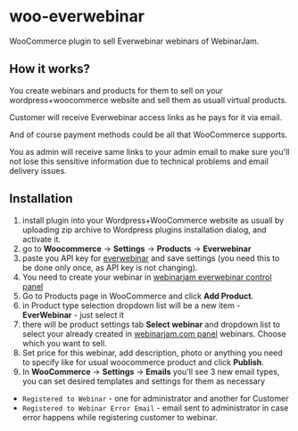 # woo-everwebinar
WooCommerce plugin to sell Everwebinar webinars of WebinarJam.

## How it works?
 You create webinars and products for them to sell on your wordpress+woocommerce website and sell them as usuall virtual products.
 
 Customer will receive Everwebinar access links as he pays for it via email. 
 
 And of course payment methods could be all that WooCommerce supports.
 
 You as admin will receive same links to your admin email to make sure you'll not lose this sensitive information due to technical problems and email delivery issues.


## Installation
1. install plugin into your Wordpress+WooCommerce website as usuall by uploading zip archive to Wordpress plugins installation dialog, and activate it.
2. go to **Woocommerce** ->  **Settings** -> **Products** -> **Everwebinar**
3. paste you API key for [everwebinar](https://app.webinarjam.com/login) and save settings (you need this to be done only once, as API key is not changing).
4. You need to create your webinar in [webinarjam everwebinar control panel](https://app.webinarjam.com/login)
5. Go to Products page in WooCommerce and click **Add Product**.
6. in Product type selection dropdown list will be a new item - **EverWebinar** - just select it
7. there will be product settings tab **Select webinar** and dropdown list to select your already created in [webinarjam.com panel](https://app.webinarjam.com/members/login) webinars. Choose which you want to sell.
8. Set price for this webinar, add description, photo or anything you need to specify like for usual woocommerce product and click **Publish**.
10. In **WooCommerce** -> **Settings** -> **Emails** you'll see 3 new email types, you can set desired templates and settings for them as necessary
  * `Registered to Webinar` - one for administrator and another for Customer
  * `Registered to Webinar Error Email` - email sent to administrator in case error happens while registering customer to webinar.
 